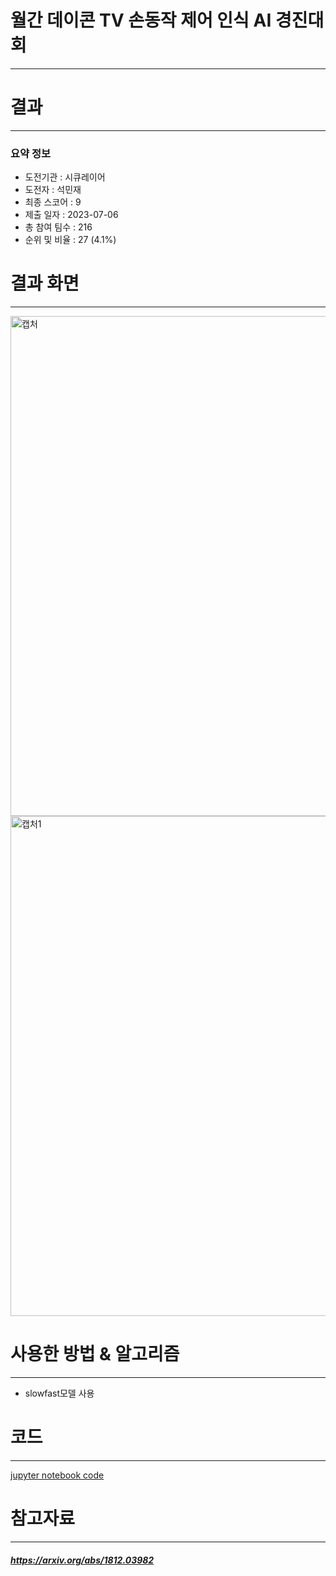 # 월간 데이콘 TV 손동작 제어 인식 AI 경진대회
---
# 결과
---
### 요약 정보
* 도전기관 : 시큐레이어
* 도전자 : 석민재
* 최종 스코어 : 9
* 제출 일자 : 2023-07-06
* 총 참여 팀수 : 216
* 순위 및 비율 : 27 (4.1%)

# 결과 화면
---
<img width="800" alt="캡처" src="https://github.com/Jsonseok/SecuLayer/assets/112038669/eb2b50a3-2bd6-45d7-8f74-d235e3622410">
<img width="800" alt="캡처1" src="https://github.com/Jsonseok/SecuLayer/assets/112038669/e88b510a-d393-4197-b6ef-300ce63108c0">



# 사용한 방법 & 알고리즘
---
* slowfast모델 사용

# 코드
---
[jupyter notebook code](TV_손동작_제어_인식.ipynb)

# 참고자료
---
##### https://arxiv.org/abs/1812.03982
